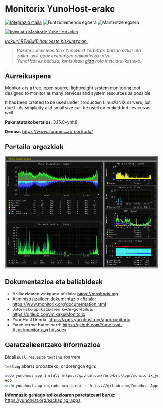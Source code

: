 <!--
Ohart ongi: README hau automatikoki sortu da <https://github.com/YunoHost/apps/tree/master/tools/readme_generator>ri esker
EZ editatu eskuz.
-->

# Monitorix YunoHost-erako

[![Integrazio maila](https://apps.yunohost.org/badge/integration/monitorix)](https://ci-apps.yunohost.org/ci/apps/monitorix/)
![Funtzionamendu egoera](https://apps.yunohost.org/badge/state/monitorix)
![Mantentze egoera](https://apps.yunohost.org/badge/maintained/monitorix)

[![Instalatu Monitorix YunoHost-ekin](https://install-app.yunohost.org/install-with-yunohost.svg)](https://install-app.yunohost.org/?app=monitorix)

*[Irakurri README hau beste hizkuntzatan.](./ALL_README.md)*

> *Pakete honek Monitorix YunoHost zerbitzari batean azkar eta zailtasunik gabe instalatzea ahalbidetzen dizu.*  
> *YunoHost ez baduzu, kontsultatu [gida](https://yunohost.org/install) nola instalatu ikasteko.*

## Aurreikuspena

Monitorix is a free, open source, lightweight system monitoring tool designed to monitor as many services and system resources as possible.

It has been created to be used under production Linux/UNIX servers, but due to its simplicity and small size can be used on embedded devices as well.


**Paketatutako bertsioa:** 3.15.0~ynh8

**Demoa:** <https://www.fibranet.cat/monitorix/>

## Pantaila-argazkiak

![Monitorix(r)en pantaila-argazkia](./doc/screenshots/mail.png)

## Dokumentazioa eta baliabideak

- Aplikazioaren webgune ofiziala: <https://monitorix.org>
- Administratzaileen dokumentazio ofiziala: <https://www.monitorix.org/documentation.html>
- Jatorrizko aplikazioaren kode-gordailua: <https://github.com/mikaku/Monitorix>
- YunoHost Denda: <https://apps.yunohost.org/app/monitorix>
- Eman errore baten berri: <https://github.com/YunoHost-Apps/monitorix_ynh/issues>

## Garatzaileentzako informazioa

Bidali `pull request`a [`testing` abarrera](https://github.com/YunoHost-Apps/monitorix_ynh/tree/testing).

`testing` abarra probatzeko, ondorengoa egin:

```bash
sudo yunohost app install https://github.com/YunoHost-Apps/monitorix_ynh/tree/testing --debug
edo
sudo yunohost app upgrade monitorix -u https://github.com/YunoHost-Apps/monitorix_ynh/tree/testing --debug
```

**Informazio gehiago aplikazioaren paketatzeari buruz:** <https://yunohost.org/packaging_apps>
